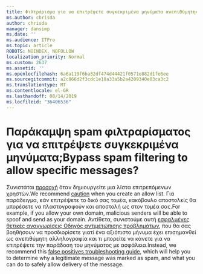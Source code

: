 ```yaml
---
title: Φιλτράρισμα για να επιτρέψετε συγκεκριμένα μηνύματα ανεπιθύμητης αλληλογραφίας σε παράκαμψη 2637;
ms.author: chrisda
author: chrisda
manager: dansimp
ms.date: ''
ms.audience: ITPro
ms.topic: article
ROBOTS: NOINDEX, NOFOLLOW
localization_priority: Normal
ms.custom: 2637
ms.assetid: ''
ms.openlocfilehash: 6a6a119f6ba32df474d44421f0571e882d1fe6ee
ms.sourcegitcommit: a2c866d2f3cdc1e18a33a5b2a4209340e83ca3c2
ms.translationtype: MT
ms.contentlocale: el-GR
ms.lasthandoff: 08/14/2019
ms.locfileid: "36406536"
---
```

# <a name="bypass-spam-filtering-to-allow-specific-messages"></a><span data-ttu-id="cfbc5-102">Παράκαμψη spam φιλτραρίσματος για να επιτρέψετε συγκεκριμένα μηνύματα;</span><span class="sxs-lookup"><span data-stu-id="cfbc5-102">Bypass spam filtering to allow specific messages?</span></span>

<span data-ttu-id="cfbc5-103">Συνιστάται [προσοχή](https://docs.microsoft.com/exchange/troubleshoot/antispam/cautions-against-bypassing-spam-filters) όταν δημιουργείτε μια λίστα επιτρεπόμενων χρηστών.</span><span class="sxs-lookup"><span data-stu-id="cfbc5-103">We recommend [caution](https://docs.microsoft.com/exchange/troubleshoot/antispam/cautions-against-bypassing-spam-filters) when you create an allow list.</span></span> <span data-ttu-id="cfbc5-104">Για παράδειγμα, εάν επιτρέψετε το δικό σας τομέα, κακόβουλο αποστολείς θα μπορέσετε να πλαστογραφούν και αποστολή ως στον τομέα σας.</span><span class="sxs-lookup"><span data-stu-id="cfbc5-104">For example, if you allow your own domain, malicious senders will be able to spoof and send as your domain.</span></span>  <span data-ttu-id="cfbc5-105">Αντίθετα, συνιστούμε αυτή [εσφαλμένες θετικές αναγνωρίσεις Οδηγός αντιμετώπισης προβλημάτων](https://docs.microsoft.com/office365/securitycompliance/prevent-email-from-being-marked-as-spam), που θα σας βοηθήσουν να προσδιορίσετε γιατί ένα αξιόπιστο μήνυμα έχει επισημανθεί ως ανεπιθύμητη αλληλογραφία και τι μπορείτε να κάνετε για να επιτρέψετε την παράδοση του μηνύματος με ασφάλεια.</span><span class="sxs-lookup"><span data-stu-id="cfbc5-105">Instead, we recommend this [false positives troubleshooting guide](https://docs.microsoft.com/office365/securitycompliance/prevent-email-from-being-marked-as-spam), which will help you to determine why a legitimate message was marked as spam, and what you can do to safely allow delivery of the message.</span></span>

